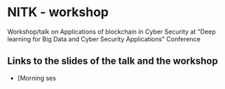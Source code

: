 # NITK - workshop
Workshop/talk on Applications of blockchain in Cyber Security at "Deep learning for Big Data and Cyber Security Applications" Conference

## Links to the slides of the talk and the workshop
* [Morning ses